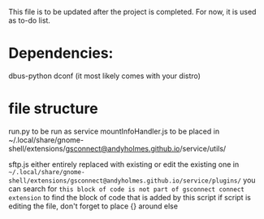 This file is to be updated after the project is completed. For now, it is used as to-do list.

# Dependencies:
dbus-python
dconf (it most likely comes with your distro)

# file structure
run.py to be run as service
mountInfoHandler.js to be placed in ~/.local/share/gnome-shell/extensions/gsconnect@andyholmes.github.io/service/utils/




sftp.js either entirely replaced with existing or edit the existing one in `~/.local/share/gnome-shell/extensions/gsconnect@andyholmes.github.io/service/plugins/`
you can search for `this block of code is not part of gsconnect connect extension` to find the block of code that is added by this script
if script is editing the file, don't forget to place {} around else